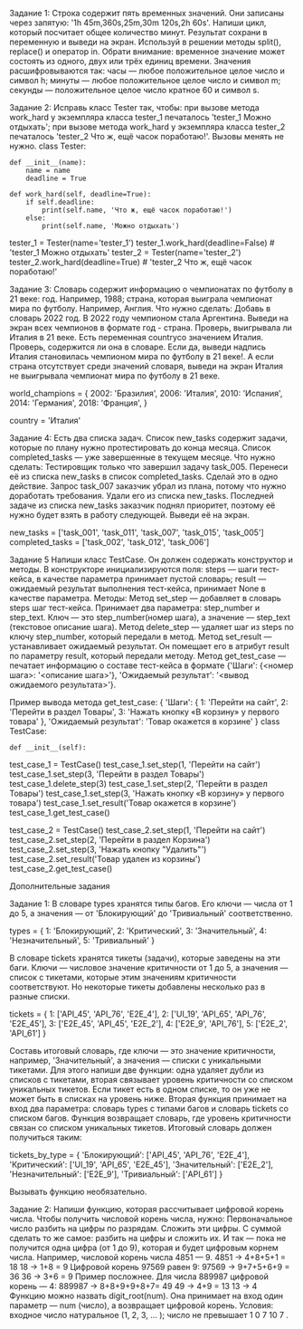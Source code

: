 Задание 1:
Строка содержит пять временных значений. Они записаны через запятую:
'1h 45m,360s,25m,30m 120s,2h 60s'.
Напиши цикл, который посчитает общее количество минут. Результат сохрани в переменную и выведи на экран. Используй в решении методы split(), replace() и оператор in.
Обрати внимание: временное значение может состоять из одного, двух или трёх единиц времени. Значения расшифровываются так:
часы — любое положительное целое число и символ h;
минуты — любое положительное целое число и символ m;
секунды — положительное целое число кратное 60 и символ s.

Задание 2:
Исправь класс Tester так, чтобы:
при вызове метода work_hard у экземпляра класса tester_1 печаталось 'tester_1 Можно отдыхать';
при вызове метода work_hard у экземпляра класса tester_2 печаталось 'tester_2 Что ж, ещё часок поработаю!'.
Вызовы менять не нужно.
class Tester:

    def __init__(name):
        name = name
        deadline = True

    def work_hard(self, deadline=True):
        if self.deadline:
            print(self.name, 'Что ж, ещё часок поработаю!')
        else:
            print(self.name, 'Можно отдыхать')

tester_1 = Tester(name='tester_1')
tester_1.work_hard(deadline=False)  # 'tester_1 Можно отдыхать'
tester_2 = Tester(name='tester_2')
tester_2.work_hard(deadline=True)   # 'tester_2 Что ж, ещё часок поработаю!' 

Задание 3:
Словарь содержит информацию о чемпионатах по футболу в 21 веке:
год. Например, 1988;
страна, которая выиграла чемпионат мира по футболу. Например, Англия.
Что нужно сделать:
Добавь в словарь 2022 год. В 2022 году чемпионом стала Аргентина.
Выведи на экран всех чемпионов в формате год - страна.
Проверь, выигрывала ли Италия в 21 веке. Есть переменная countryсо значением Италия. Проверь, содержится ли она в словаре. Если да, выведи надпись Италия cтановилась чемпионом мира по футболу в 21 веке!. А если страна отсутствует среди значений словаря, выведи на экран Италия не выигрывала чемпионат мира по футболу в 21 веке.

world_champions = {
    2002: 'Бразилия',
    2006: 'Италия',
    2010: 'Испания',
    2014: 'Германия',
    2018: 'Франция',
}

country = 'Италия'



Задание 4:
Есть два списка задач. Список new_tasks содержит задачи, которые по плану нужно протестировать до конца месяца. Список completed_tasks — уже завершенные в текущем месяце.
Что нужно сделать:
Тестировщик только что завершил задачу task_005. Перенеси её из списка new_tasks в список completed_tasks. Сделай это в одно действие.
Запрос task_007 заказчик убрал из плана, потому что нужно доработать требования. Удали его из списка new_tasks.
Последней задаче из списка new_tasks заказчик поднял приоритет, поэтому её нужно будет взять в работу следующей. Выведи её на экран.

new_tasks = ['task_001', 'task_011', 'task_007', 'task_015', 'task_005']
completed_tasks = ['task_002', 'task_012', 'task_006'] 

Задание 5
Напиши класс TestCase. Он должен содержать конструктор и методы.
В конструкторе инициализируются поля:
steps — шаги тест-кейса, в качестве параметра принимает пустой словарь;
result — ожидаемый результат выполнения тест-кейса, принимает None в качестве параметра.
Методы:
Метод set_step — добавляет в словарь steps шаг тест-кейса. Принимает два параметра: step_number и step_text. Ключ — это step_number(номер шага), а значение — step_text (текстовое описание шага).
Метод delete_step — удаляет шаг из steps по ключу step_number, который передали в метод.
Метод set_result — устанавливает ожидаемый результат. Он помещает его в атрибут result по параметру result, который передали методу.
Метод get_test_case — печатает информацию о составе тест-кейса в формате {'Шаги': {<номер шага>: '<описание шага>'}, 'Ожидаемый результат': '<вывод ожидаемого результата>'}.

Пример вывода метода get_test_case:
{
    'Шаги': {
            1: 'Перейти на сайт', 
            2: 'Перейти в раздел Товары', 
            3: 'Нажать кнопку «В корзину» у первого товара'
    }, 
    'Ожидаемый результат': 'Товар окажется в корзине'
} 
class TestCase:

    def __init__(self):


test_case_1 = TestCase()
test_case_1.set_step(1, 'Перейти на сайт')
test_case_1.set_step(3, 'Перейти в раздел Товары')
test_case_1.delete_step(3)
test_case_1.set_step(2, 'Перейти в раздел Товары')
test_case_1.set_step(3, 'Нажать кнопку «В корзину» у первого товара')
test_case_1.set_result('Товар окажется в корзине')
test_case_1.get_test_case()

test_case_2 = TestCase()
test_case_2.set_step(1, 'Перейти на сайт')
test_case_2.set_step(2, 'Перейти в раздел Корзина')
test_case_2.set_step(3, 'Нажать кнопку "Удалить"')
test_case_2.set_result('Товар удален из корзины')
test_case_2.get_test_case() 

Дополнительные задания

Задание 1:
В словаре types хранятся типы багов. Его ключи — числа от 1 до 5, а значения — от 'Блокирующий'  до 'Тривиальный' соответственно. 

types = {
    1: 'Блокирующий',
    2: 'Критический',
    3: 'Значительный',
    4: 'Незначительный',
    5: 'Тривиальный'
} 

В словаре tickets хранятся тикеты (задачи), которые заведены на эти баги. Ключи — числовое значение критичности от 1 до 5, а значения — список с тикетами, которые этим значениям критичности соответствуют. Но некоторые тикеты добавлены несколько раз в разные списки.

tickets = {
    1: ['API_45', 'API_76', 'E2E_4'],
    2: ['UI_19', 'API_65', 'API_76', 'E2E_45'],
    3: ['E2E_45', 'API_45', 'E2E_2'],
    4: ['E2E_9', 'API_76'],
    5: ['E2E_2', 'API_61']
} 

Составь итоговый словарь, где ключи — это значение критичности, например, 'Значительный', а значения — списки с уникальными тикетами. 
Для этого напиши две функции: 
одна удаляет дубли из списков с тикетами,
вторая связывает уровень критичности со списком уникальных тикетов.
Если тикет есть в одном списке, то он уже не может быть в списках на уровень ниже. 
Вторая функция принимает на вход два параметра: словарь types с типами багов и словарь tickets со списком багов. Функция возвращает словарь, где уровень критичности связан со списком уникальных тикетов.
Итоговый словарь должен получиться таким:

tickets_by_type = {
    'Блокирующий': ['API_45', 'API_76', 'E2E_4'],
    'Критический': ['UI_19', 'API_65', 'E2E_45'],
    'Значительный': ['E2E_2'],
    'Незначительный': ['E2E_9'],
    'Тривиальный': ['API_61']
} 

Вызывать функцию необязательно.

Задание 2:
Напиши функцию, которая рассчитывает цифровой корень числа. 
Чтобы получить числовой корень числа, нужно:
Первоначальное число разбить на цифры по разрядам.
Сложить эти цифры.
С суммой сделать то же самое: разбить на цифры и сложить их.
И так — пока не получится одна цифра (от 1 до 9), которая и будет цифровым корнем числа.
Например, числовой корень числа 4851 — 9.
4851 → 4+8+5+1 = 18
18 → 1+8 = 9
Цифровой корень 97569 равен 9:
97569 → 9+7+5+6+9 = 36
36 → 3+6 = 9
Пример посложнее. Для числа 889987 цифровой корень — 4:
889987 → 8+8+9+9+8+7= 49
49 → 4+9 = 13
13 → 4
Функцию можно назвать digit_root(num). Она принимает на вход один параметр — num (число), а возвращает цифровой корень.
Условия: 
входное число натуральное (1, 2, 3, … );
число не превышает 
1
0
7
10 
7
 .
